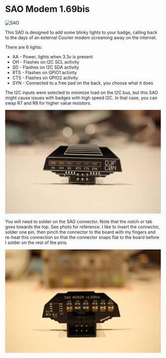 # SAO Modem 1.69bis

![SAO](images/IMG_3419.JPG)

This SAO is designed to add some blinky lights to your badge, calling back to the days of an external Courier modem screaming away on the internet.

There are 6 lights:

- AA - Power, lights when 3.3v is present
- OH - Flashes on I2C SCL activity
- SD - Flashes on I2C SDA activity
- RTS - Flashes on GPIO1 activity
- CTS - Flashes on GPIO2 activity
- SYN - Connected to a free pad on the back, you choose what it does

The I2C inputs were selected to minimize load on the I2C bus, but this SAO might cause issues with badges with high speed I2C.  In that case, you can swap R7 and R8 for higher value resistors.

![SAO](images/IMG_3407.JPG)

You will need to solder on the SAO connector.  Note that the notch or tab goes towards the top.  See photo for reference.  I like to insert the connector, solder one pin, then pinch the connector to the board with my fingers and re-heat this connection so that the connector snaps flat to the board before I solder on the rest of the pins.

![connector](images/IMG_3420.JPG)